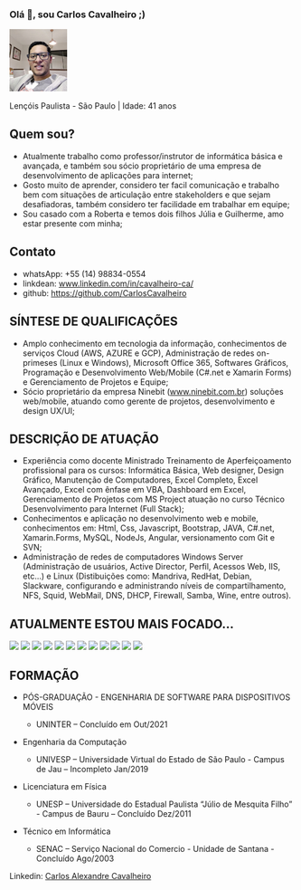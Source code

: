 ### Olá 👋, sou Carlos Cavalheiro ;)

<p style="text-align:left;"><img src="./images/img_eu.jpg" style="zoom:60%;" /></p>

Lençóis Paulista - São Paulo | Idade: 41 anos 

## Quem sou?
-	Atualmente trabalho como professor/instrutor de informática básica e avançada, e também sou sócio proprietário de uma empresa de desenvolvimento de aplicações para internet;
-	Gosto muito de aprender, considero ter facil comunicação e trabalho bem com situações de articulação entre stakeholders e que sejam desafiadoras, também considero ter facilidade em trabalhar em equipe;
-	Sou casado com a Roberta e temos dois filhos Júlia e Guilherme, amo estar presente com minha;

## Contato
- whatsApp: +55 (14) 98834-0554
- linkdean: www.linkedin.com/in/cavalheiro-ca/
- github: https://github.com/CarlosCavalheiro

## SÍNTESE DE QUALIFICAÇÕES
-	Amplo conhecimento em tecnologia da informação, conhecimentos de serviços Cloud (AWS, AZURE e GCP), Administração de redes on-primeses (Linux e Windows), Microsoft Office 365, Softwares Gráficos, Programação e Desenvolvimento Web/Mobile (C#.net e Xamarin Forms) e Gerenciamento de Projetos e Equipe;
-	Sócio proprietário da empresa Ninebit (www.ninebit.com.br)  soluções web/mobile, atuando como gerente de projetos, desenvolvimento e design UX/UI;

## DESCRIÇÃO DE ATUAÇÃO
-	Experiência como docente Ministrado Treinamento de Aperfeiçoamento profissional para os cursos: Informática Básica, Web designer, Design Gráfico, Manutenção de Computadores, Excel Completo, Excel Avançado, Excel com ênfase em VBA, Dashboard em Excel, Gerenciamento de Projetos com MS Project atuação no curso Técnico Desenvolvimento para Internet (Full Stack);
-	Conhecimentos e aplicação no desenvolvimento web e mobile, conhecimentos em: Html, Css, Javascript, Bootstrap, JAVA, C#.net, Xamarin.Forms, MySQL, NodeJs, Angular, versionamento com Git e SVN;
- Administração de redes de computadores Windows Server (Administração de usuários, Active Director, Perfil, Acessos Web, IIS, etc...) e Linux (Distibuições como: Mandriva, RedHat, Debian, Slackware, configurando e administrando níveis de compartilhamento, NFS, Squid, WebMail, DNS, DHCP, Firewall, Samba, Wine, entre outros).

## ATUALMENTE ESTOU MAIS FOCADO...
<div style="display: inline;">
  <img width="50px" src="https://cdn.jsdelivr.net/gh/devicons/devicon/icons/dotnetcore/dotnetcore-original.svg" />
  <img width="50px" src="https://cdn.jsdelivr.net/gh/devicons/devicon/icons/xamarin/xamarin-original.svg" />
  <img width="50px" src="https://cdn.jsdelivr.net/gh/devicons/devicon/icons/angularjs/angularjs-original.svg" />
  <img width="50px" src="https://cdn.jsdelivr.net/gh/devicons/devicon/icons/html5/html5-original-wordmark.svg" />
  <img width="50px" src="https://cdn.jsdelivr.net/gh/devicons/devicon/icons/css3/css3-original-wordmark.svg" />
  <img width="50px" src="https://cdn.jsdelivr.net/gh/devicons/devicon/icons/javascript/javascript-original.svg" />
  <img width="50px" src="https://cdn.jsdelivr.net/gh/devicons/devicon/icons/figma/figma-original.svg" />
  <img width="50px" src="https://cdn.jsdelivr.net/gh/devicons/devicon/icons/android/android-original.svg" />
  <img width="50px" src="https://cdn.jsdelivr.net/gh/devicons/devicon/icons/mysql/mysql-original-wordmark.svg" />
  <img width="50px" src="https://cdn.jsdelivr.net/gh/devicons/devicon/icons/googlecloud/googlecloud-original.svg" />
  <img width="50px" src="https://cdn.jsdelivr.net/gh/devicons/devicon/icons/azure/azure-original.svg" />
  <img width="50px" src="https://cdn.jsdelivr.net/gh/devicons/devicon/icons/arduino/arduino-original.svg" />        
</div>

## FORMAÇÃO
- PÓS-GRADUAÇÃO - ENGENHARIA DE SOFTWARE PARA DISPOSITIVOS MÓVEIS
  - UNINTER – Concluído em Out/2021

- Engenharia da Computação
  - UNIVESP – Universidade Virtual do Estado de São Paulo - Campus de Jau – Incompleto Jan/2019

- Licenciatura em Física
  - UNESP – Universidade do Estadual Paulista “Júlio de Mesquita Filho” - Campus de Bauru – Concluído Dez/2011

- Técnico em Informática
  - SENAC – Serviço Nacional do Comercio - Unidade de Santana - Concluído Ago/2003

<div class="badge-base LI-profile-badge" data-locale="pt_BR" data-size="medium" data-theme="light" data-type="VERTICAL" data-vanity="carlos-alexandre-cavalheiro-6b490227" data-version="v1">
  Linkedin: 
  <a class="badge-base__link LI-simple-link" href="https://br.linkedin.com/in/carlos-alexandre-cavalheiro-6b490227?trk=profile-badge">Carlos Alexandre Cavalheiro</a></div>
              

<!--
**CarlosCavalheiro/CarlosCavalheiro** is a ✨ _special_ ✨ repository because its `README.md` (this file) appears on your GitHub profile.

Here are some ideas to get you started:

- 🔭 I’m currently working on ...
- 🌱 I’m currently learning ...
- 👯 I’m looking to collaborate on ...
- 🤔 I’m looking for help with ...
- 💬 Ask me about ...
- 📫 How to reach me: ...
- 😄 Pronouns: ...
- ⚡ Fun fact: ...
-->
